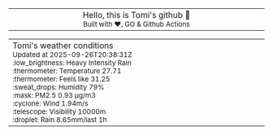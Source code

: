 
<div align="center">
<table>
<tbody>
<td align="center">
<img width="2000" height="0"><br>
Hello, this is Tomi's github 👋<br>
<sup>Built with ❤️, GO & Github Actions</sup><br>
<img width="2000" height="0">
</td>
</tbody>
</table>
</div>
<table>
<tbody>
<td align="left">
<img width="2000" height="0"><br>
Tomi's weather conditions<br>
<sup>Updated at 2025-09-26T20:38:31Z</sup><br>
<sup>:low_brightness: Heavy Intensity Rain</sup><br>
<sup>:thermometer: Temperature 27.71 </sup><br>
<sup>:thermometer: Feels like 31.25</sup><br>
<sup>:sweat_drops: Humidity 79%</sup><br>
<sup>:mask: PM2.5 0.93 μg/m3</sup><br>
<sup>:cyclone: Wind 1.94m/s </sup><br>
<sup>:telescope: Visibility 10000m </sup><br>
<sup>:droplet: Rain 8.65mm/last 1h </sup><br>
<img width="2000" height="0">
</td>
<td align="left">
<img width="2000" height="0"><br>
<br>
<img width="2000" height="0">
</td>
</tbody>
</table>
</div>
    